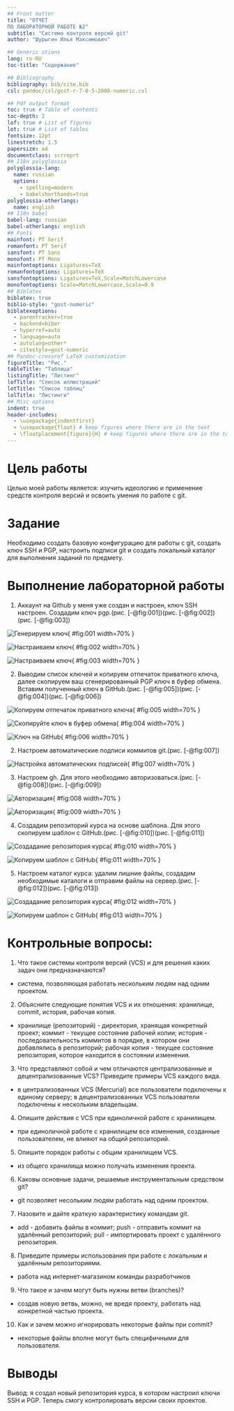 ```yaml
---
## Front matter
title: "ОТЧЕТ 
ПО ЛАБОРАТОРНОЙ РАБОТЕ №2"
subtitle: "Система контроля версий git"
author: "Шурыгин Илья Максимович"

## Generic otions
lang: ru-RU
toc-title: "Содержание"

## Bibliography
bibliography: bib/cite.bib
csl: pandoc/csl/gost-r-7-0-5-2008-numeric.csl

## Pdf output format
toc: true # Table of contents
toc-depth: 2
lof: true # List of figures
lot: true # List of tables
fontsize: 12pt
linestretch: 1.5
papersize: a4
documentclass: scrreprt
## I18n polyglossia
polyglossia-lang:
  name: russian
  options:
	- spelling=modern
	- babelshorthands=true
polyglossia-otherlangs:
  name: english
## I18n babel
babel-lang: russian
babel-otherlangs: english
## Fonts
mainfont: PT Serif
romanfont: PT Serif
sansfont: PT Sans
monofont: PT Mono
mainfontoptions: Ligatures=TeX
romanfontoptions: Ligatures=TeX
sansfontoptions: Ligatures=TeX,Scale=MatchLowercase
monofontoptions: Scale=MatchLowercase,Scale=0.9
## Biblatex
biblatex: true
biblio-style: "gost-numeric"
biblatexoptions:
  - parentracker=true
  - backend=biber
  - hyperref=auto
  - language=auto
  - autolang=other*
  - citestyle=gost-numeric
## Pandoc-crossref LaTeX customization
figureTitle: "Рис."
tableTitle: "Таблица"
listingTitle: "Листинг"
lofTitle: "Список иллюстраций"
lotTitle: "Список таблиц"
lolTitle: "Листинги"
## Misc options
indent: true
header-includes:
  - \usepackage{indentfirst}
  - \usepackage{float} # keep figures where there are in the text
  - \floatplacement{figure}{H} # keep figures where there are in the text
---
```


# Цель работы

Целью моей работы является: изучить идеологию и применение средств контроля версий и освоить умения по работе с git.

# Задание

Необходимо создать базовую конфигурацию для работы с git, создать ключ SSH и PGP, настроить подписи git и создать локальный каталог для выполнения заданий по предмету.

# Выполнение лабораторной работы

1. Аккаунт на Github у меня уже создан и настроен, ключ SSH настроен. Создадим ключ pgp.(рис. [-@fig:001])(рис. [-@fig:002])(рис. [-@fig:003])

![Генерируем ключ](1.jpg){ #fig:001 width=70% }

![Настраиваем ключ](2.jpg){ #fig:002 width=70% }

![Настраиваем ключ](3.jpg){ #fig:003 width=70% }

2. Выводим список ключей и копируем отпечаток приватного ключа, далее скопируем ваш сгенерированный PGP ключ в буфер обмена. Вставим полученный ключ в GitHub.(рис. [-@fig:005])(рис. [-@fig:004])(рис. [-@fig:006])

![Копируем отпечаток приватного ключа](5.jpg){ #fig:005 width=70% }

![Cкопируйте ключ в буфер обмена](4.jpg){ #fig:004 width=70% }

![Ключ на GitHub](6.jpg){ #fig:006 width=70% }

2. Настроем автоматические подписи коммитов git.(рис. [-@fig:007])

![Настройка автоматических подписей](7.jpg){ #fig:007 width=70% }

3. Настроем gh. Для этого необходимо авторизоваться.(рис. [-@fig:008])(рис. [-@fig:009])

![Авторизация](8.jpg){ #fig:008 width=70% }

![Авторизация](9.jpg){ #fig:009 width=70% }

4. Создадим репозиторий курса на основе шаблона. Для этого скопируем шаблон с GitHub.(рис. [-@fig:010])(рис. [-@fig:011])

![Создадание репозитория курса](10.jpg){ #fig:010 width=70% }

![Копируем шаблон с GitHub](11.jpg){ #fig:011 width=70% }

5. Настроем каталог курса: удалим лишние файлы, создадим необходимые каталоги и отправим файлы на сервер.(рис. [-@fig:012])(рис. [-@fig:013])

![Создадание репозитория курса](12.jpg){ #fig:012 width=70% }

![Копируем шаблон с GitHub](13.jpg){ #fig:013 width=70% }

# Контрольные вопросы:

1. Что такое системы контроля версий (VCS) и для решения каких задач они предназначаются?

- система, позволяющая работать нескольким людям над одним проектом.

2. Объясните следующие понятия VCS и их отношения: хранилище, commit, история, рабочая копия.

- хранилище (репозиторий) - директория, хранящая конкретный проект; коммит - текущее состояние рабочей копии; история - последовательность коммитов в порядке, в котором они добавлялись в репозиторий; рабочая копия - текущее состояние репозитория, которое находится в состоянии изменения.

3. Что представляют собой и чем отличаются централизованные и децентрализованные VCS? Приведите примеры VCS каждого вида.

- в централизованных VCS (Mercurial) все пользователи подключены к единому серверу; в децентрализованных VCS пользователи подключены к нескольким владельцам.

4. Опишите действия с VCS при единоличной работе с хранилищем.

- при единоличной работе с хранилищем все изменения, созданные пользователем, не влияют на общий репозиторий.

5. Опишите порядок работы с общим хранилищем VCS.

- из общего хранилища можно получать изменения проекта.

6. Каковы основные задачи, решаемые инструментальным средством git?

- git позволяет несольким людям работать над одним проектом.

7. Назовите и дайте краткую характеристику командам git.

- add - добавить файлы в коммит; push - отправить коммит на удалённый репозиторий; pull - импортировать проект с удалённого репозитория.

8. Приведите примеры использования при работе с локальным и удалённым репозиториями.

- работа над интернет-магазином команды разработчиков

9. Что такое и зачем могут быть нужны ветви (branches)?

- создав новую ветвь, можно, не вредя проекту, работать над конкретной частью проекта.

10. Как и зачем можно игнорировать некоторые файлы при commit?

- некоторые файлы вполне могут быть специфичными для пользователя.

# Выводы

Вывод: я создал новый репозитория курса, в котором настроил ключи SSH и PGP. Теперь смогу контролировать версии своих проектов.

